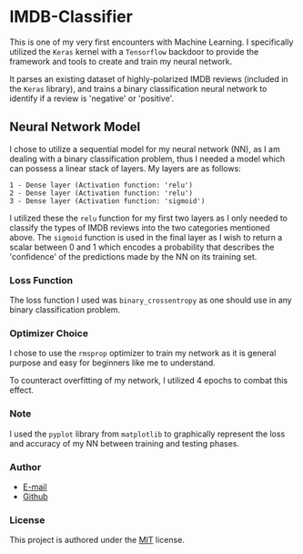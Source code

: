 # IMDB-Classifier
This is one of my very first encounters with Machine Learning. I specifically utilized the `Keras` kernel with a `Tensorflow` backdoor to provide the framework and tools to create and train my neural network. 

It parses an existing dataset of highly-polarized IMDB reviews (included in the `Keras` library), and trains a binary classification neural network to identify if a review is 'negative' or 'positive'. 

## Neural Network Model
I chose to utilize a sequential model for my neural network (NN), as I am dealing with a binary classification problem, thus I needed a model which can possess a linear stack of layers. 
My layers are as follows: 
```
1 - Dense layer (Activation function: 'relu')
2 - Dense layer (Activation function: 'relu')
3 - Dense layer (Activation function: 'sigmoid')
```
I utilized these the `relu` function for my first two layers as I only needed to classify the types of IMDB reviews into the two categories mentioned above. The `sigmoid` function is used in the final layer as I wish to return a scalar between 0 and 1 which encodes a probability that describes the 'confidence' of the predictions made by the NN on its training set.

### Loss Function
The loss function I used was `binary_crossentropy` as one should use in any binary classification problem.

### Optimizer Choice
I chose to use the `rmsprop` optimizer to train my network as it is general purpose and easy for beginners like me to understand.

To counteract overfitting of my network, I utilized 4 epochs to combat this effect. 

### Note
I used the `pyplot` library from `matplotlib` to graphically represent the loss and accuracy of my NN between training and testing phases.

### Author
* [E-mail](ben_goel@rogers.com)
* [Github](https://github.com/goelbenj)

### License
This project is authored under the [MIT](https://choosealicense.com/licenses/mit/) license.

